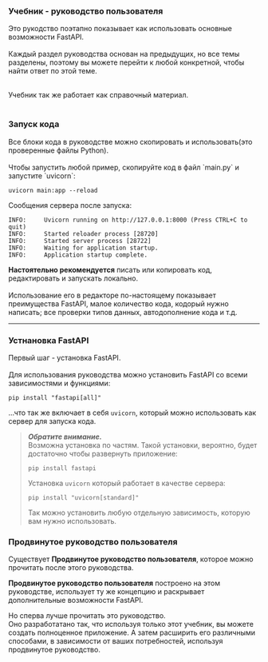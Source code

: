 <h3>Учебник - руководство пользователя</h3>

Это рукодство поэтапно показывает как использовать основные возможности FastAPI.<br>
<br>
Каждый раздел руководства основан на предыдущих, но все темы разделены, поэтому вы можете перейти к любой конкретной, 
чтобы найти ответ по этой теме.<br><br>

Учебник так же работает как справочный материал.<br><br>

<h3>Запуск кода</h3>
Все блоки кода в руководстве можно скопировать и использовать(это проверенные файлы Python).<br><br>
Чтобы запустить любой пример, скопируйте код в файл `main.py` и запустите `uvicorn`:

```commandline
uvicorn main:app --reload
```

Сообщения сервера после запуска:

```
INFO:     Uvicorn running on http://127.0.0.1:8000 (Press CTRL+C to quit)
INFO:     Started reloader process [28720]
INFO:     Started server process [28722]
INFO:     Waiting for application startup.
INFO:     Application startup complete.
```

**Настоятельно рекомендуется** писать или копировать код, редактировать и запускать локально.<br><br>
Использование его в редакторе по-настоящему показывает преимущества FastAPI, малое количество кода, кодорый нужно 
написать; все проверки типов данных, автодополнение кода и т.д.

***

<h3>Устнановка FastAPI</h3>

Первый шаг - установка FastAPI.<br><br>
Для использования руководства можно установить FastAPI со всеми зависимостями и функциями:

```
pip install "fastapi[all]"
```

...что так же включает в себя `uvicorn`, который можно использовать как сервер для запуска кода.<br>

>***Обратите внимание.***<br> Возможна установка по частям. Такой установки, вероятно, будет достаточно чтобы развернуть
> приложение:
>```
>pip install fastapi
>```
>Установка `uvicorn` который работает в качестве сервера:
> ```
>pip install "uvicorn[standard]"
>```
> Так можно установить любую отдельную зависимость, которую вам нужно использовать.

<h3>Продвинутое руководство пользователя</h3>

Существует **Продвинутое руководство пользователя**, которое можно прочитать после этого руководства.<br>

**Продвинутое руководство пользователя** построено на этом руководстве, использует ту же концепцию и раскрывает 
дополнительные возможности FastAPI.<br>

Но сперва лучше прочитать это руководство.<br>
Оно разработатано так, что используя только этот учебник, вы можете создать полноценное приложение. А затем расширить 
его различными способами, в зависимости от ваших потребностей, используя продвинутое руководство.